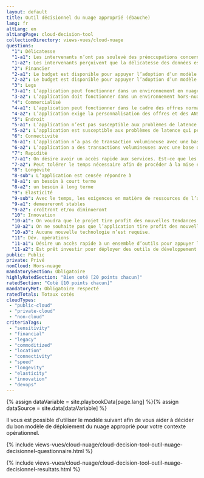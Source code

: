 ```yaml
---
layout: default
title: Outil décisionnel du nuage approprié (ébauche)
lang: fr
altLang: en
altLangPage: cloud-decision-tool
collectionDirectory: views-vues/cloud-nuage
questions:
  "1": Délicatesse
  "1-a1": Les intervenants n’ont pas soulevé des préoccupations concernant la délicatesse des données.
  "1-a2": Les intervenants perçoivent que la délicatesse des données est élevée.
  "2": Financier
  "2-a1": Le budget est disponible pour appuyer l’adoption d’un modèle de dépenses opérationnelles; les coûts augmenteront et chuteront avec la consommation des ressources.
  "2-a2": Le budget est disponible pour appuyer l’adoption d’un modèle de dépenses en capital; la capacité à prévoir des investissements périodiques dans une infrastructure et en innovation en évolution constante.
  "3": Legs
  "3-a1": L’application peut fonctionner dans un environnement en nuage et le matériel virtualisé ou spécialisé requis est offert dans le cadre d’un environnement en nuage.
  "3-a2": L’application doit fonctionner dans un environnement hors-nuage et il faut du matériel très spécialisé.
  "4": Commercialisé
  "4-a1": L’application peut fonctionner dans le cadre des offres normalisées et des ANS relatives au nuage public.
  "4-a2": L’application exige la personnalisation des offres et des ANS.
  "5": Endroit
  "5-a1": L’application n’est pas susceptible aux problèmes de latence qui peuvent survenir en raison de l’achalandage qui passe par un circuit supplémentaire.
  "5-a2": L’application est susceptible aux problèmes de latence qui peuvent survenir en raison de l’achalandage qui passe par un circuit supplémentaire.
  "6": Connectivité
  "6-a1": L’application n’a pas de transaction volumineuse avec une base de données ou une application sur les lieux.
  "6-a2": L’application a des transactions volumineuses avec une base de données ou une application sur les lieux.
  "7": Rapidité
  "7-a1": On désire avoir un accès rapide aux services. Est-ce que les services requis sont accessibles sur demande?
  "7-a2": Peut tolérer le temps nécessaire afin de procéder à la mise en œuvre des services qui peuvent, à l’heure actuelle, ne pas être accessibles sur demande.
  "8": Longévité
  "8-sub": L’application est censée répondre à
  "8-a1": un besoin à court terme
  "8-a2": un besoin à long terme
  "9": Elasticité
  "9-sub": Avec le temps, les exigences en matière de ressources de l’application
  "9-a1": demeureront stables
  "9-a2": croîtront et/ou diminueront
  "10": Innovation
  "10-a1": On voudra que le projet tire profit des nouvelles tendances technologiques au fur et à mesure qu’elles sont mises en vente sur le marché.
  "10-a2": On ne souhaite pas que l’application tire profit des nouvelles tendances technologiques, et celle-ci demeurera stable.
  "10-a3": Aucune nouvelle technologie n’est requise.
  "11": Dév. opérations
  "11-a1": Désire un accès rapide à un ensemble d’outils pour appuyer le développement d’applications comme plateforme de services sans faire un investissement en capital.
  "11-a2": Est prêt investir pour déployer des outils de développement d’applications pour appuyer le projet.
public: Public
private: Privé
nonCloud: Hors-nuage
mandatorySection: Obligatoire
highlyRatedSection: "Bien coté [20 points chacun]"
ratedSection: "Coté [10 points chacun]"
mandatoryMet: Obligatoire respecté
ratedTotals: Totaux cotés
cloudTypes:
 - "public-cloud"
 - "private-cloud"
 - "non-cloud"
criteriaTags:
 - "sensitivity"
 - "financial"
 - "legacy"
 - "commoditized"
 - "location"
 - "connectivity"
 - "speed"
 - "longevity"
 - "elasticity"
 - "innovation"
 - "devops"
---
```

{% assign dataVariable = site.playbookData[page.lang] %}{%
assign dataSource = site.data[dataVariable] %}
<div class="wb-inview" data-inview="progress-overlay">

Il vous est possible d’utiliser le modèle suivant afin de vous aider à décider du bon modèle de déploiement du nuage approprié pour votre contexte opérationnel.

</div>

{% include views-vues/cloud-nuage/cloud-decision-tool-outil-nuage-decisionnel-questionnaire.html %}

{% include views-vues/cloud-nuage/cloud-decision-tool-outil-nuage-decisionnel-resultats.html %}

